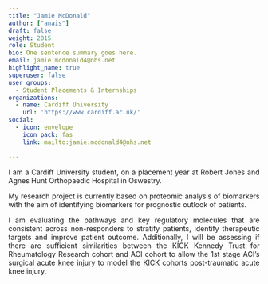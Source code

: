 ```yaml
---
title: "Jamie McDonald"
author: ["anais"]
draft: false
weight: 2015
role: Student
bio: One sentence summary goes here.
email: jamie.mcdonald4@nhs.net
highlight_name: true
superuser: false
user_groups:
  - Student Placements & Internships
organizations:
  - name: Cardiff University
    url: 'https://www.cardiff.ac.uk/'
social:
  - icon: envelope
    icon_pack: fas
    link: mailto:jamie.mcdonald4@nhs.net

---
```

<style>
body {
text-align: justify}
</style>

I am a Cardiff University student, on a placement year at Robert Jones and Agnes Hunt Orthopaedic Hospital in Oswestry.

My research project is currently based on proteomic analysis of biomarkers with the aim of identifying biomarkers for prognostic outlook of patients.

I am evaluating the pathways and key regulatory molecules that are consistent across non-responders to stratify patients, identify therapeutic targets and improve patient outcome. Additionally, I will be assessing if there are sufficient similarities between the KICK Kennedy Trust for Rheumatology Research cohort and ACI cohort to allow the 1st stage ACI’s surgical acute knee injury to model the KICK cohorts post-traumatic acute knee injury.
